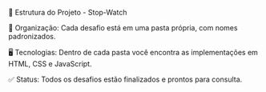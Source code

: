 📂 Estrutura do Projeto - Stop-Watch

📁 Organização: Cada desafio está em uma pasta própria, com nomes padronizados.

🖥 Tecnologias: Dentro de cada pasta você encontra as implementações em HTML, CSS e JavaScript.

✅ Status: Todos os desafios estão finalizados e prontos para consulta.

